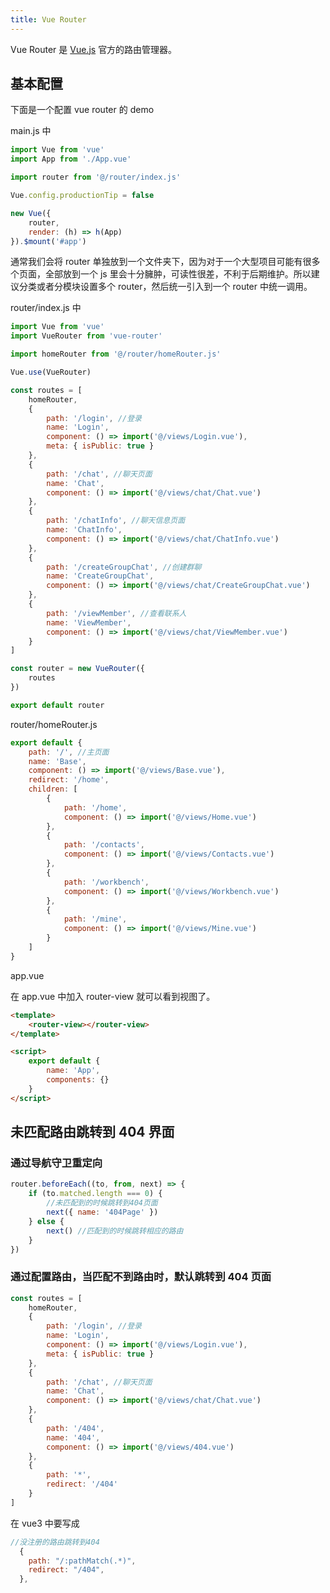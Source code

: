 ```yaml
---
title: Vue Router
---
```


Vue Router 是 [Vue.js](http://cn.vuejs.org/) 官方的路由管理器。

## 基本配置

下面是一个配置 vue router 的 demo

main.js 中

```javascript
import Vue from 'vue'
import App from './App.vue'

import router from '@/router/index.js'

Vue.config.productionTip = false

new Vue({
    router,
    render: (h) => h(App)
}).$mount('#app')
```

通常我们会将 router 单独放到一个文件夹下，因为对于一个大型项目可能有很多个页面，全部放到一个 js 里会十分臃肿，可读性很差，不利于后期维护。所以建议分类或者分模块设置多个 router，然后统一引入到一个 router 中统一调用。

router/index.js 中

```javascript
import Vue from 'vue'
import VueRouter from 'vue-router'

import homeRouter from '@/router/homeRouter.js'

Vue.use(VueRouter)

const routes = [
    homeRouter,
    {
        path: '/login', //登录
        name: 'Login',
        component: () => import('@/views/Login.vue'),
        meta: { isPublic: true }
    },
    {
        path: '/chat', //聊天页面
        name: 'Chat',
        component: () => import('@/views/chat/Chat.vue')
    },
    {
        path: '/chatInfo', //聊天信息页面
        name: 'ChatInfo',
        component: () => import('@/views/chat/ChatInfo.vue')
    },
    {
        path: '/createGroupChat', //创建群聊
        name: 'CreateGroupChat',
        component: () => import('@/views/chat/CreateGroupChat.vue')
    },
    {
        path: '/viewMember', //查看联系人
        name: 'ViewMember',
        component: () => import('@/views/chat/ViewMember.vue')
    }
]

const router = new VueRouter({
    routes
})

export default router
```

router/homeRouter.js

```javascript
export default {
    path: '/', //主页面
    name: 'Base',
    component: () => import('@/views/Base.vue'),
    redirect: '/home',
    children: [
        {
            path: '/home',
            component: () => import('@/views/Home.vue')
        },
        {
            path: '/contacts',
            component: () => import('@/views/Contacts.vue')
        },
        {
            path: '/workbench',
            component: () => import('@/views/Workbench.vue')
        },
        {
            path: '/mine',
            component: () => import('@/views/Mine.vue')
        }
    ]
}
```

app.vue

在 app.vue 中加入 router-view 就可以看到视图了。

```html
<template>
    <router-view></router-view>
</template>

<script>
    export default {
        name: 'App',
        components: {}
    }
</script>
```

## 未匹配路由跳转到 404 界面

### 通过导航守卫重定向

```javascript
router.beforeEach((to, from, next) => {
    if (to.matched.length === 0) {
        //未匹配到的时候跳转到404页面
        next({ name: '404Page' })
    } else {
        next() //匹配到的时候跳转相应的路由
    }
})
```

### 通过配置路由，当匹配不到路由时，默认跳转到 404 页面

```javascript
const routes = [
    homeRouter,
    {
        path: '/login', //登录
        name: 'Login',
        component: () => import('@/views/Login.vue'),
        meta: { isPublic: true }
    },
    {
        path: '/chat', //聊天页面
        name: 'Chat',
        component: () => import('@/views/chat/Chat.vue')
    },
    {
        path: '/404',
        name: '404',
        component: () => import('@/views/404.vue')
    },
    {
        path: '*',
        redirect: '/404'
    }
]
```

在 vue3 中要写成

```javascript
//没注册的路由跳转到404
  {
    path: "/:pathMatch(.*)",
    redirect: "/404",
  },
```
